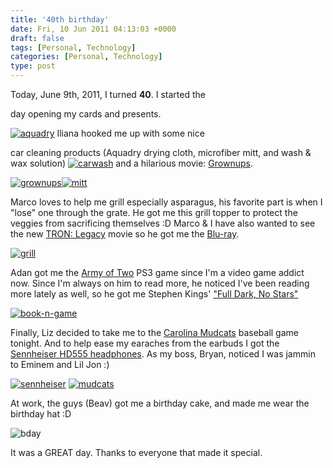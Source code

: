```yaml
---
title: '40th birthday'
date: Fri, 10 Jun 2011 04:13:03 +0000
draft: false
tags: [Personal, Technology]
categories: [Personal, Technology]
type: post
---
```


Today, June 9th, 2011, I turned **40**. I started the

day opening my cards and presents.

[![](/img/2011/06/aquadry.png?w=128 "aquadry")](/img/2011/06/aquadry.png) Iliana hooked me up with some nice

car cleaning products (Aquadry drying cloth, microfiber mitt, and wash & wax solution) [![](/img/2011/06/carwash.png?w=181 "carwash")](/img/2011/06/carwash.png) and a hilarious movie: [Grownups](http://www.imdb.com/title/tt1375670/).

[![](/img/2011/06/grownups.png?w=225 "grownups")](/img/2011/06/grownups.png)[![](/img/2011/06/mitt.png?w=259 "mitt")](/img/2011/06/mitt.png)

Marco loves to help me grill especially asparagus, his favorite part is when I "lose" one through the grate. He got me this grill topper to protect the veggies from sacrificing themselves :D Marco & I have also wanted to see the new [TRON: Legacy](http://www.imdb.com/title/tt1104001/) movie so he got me the [Blu-ray](http://en.wikipedia.org/wiki/Blu-ray_Disc).

[![](/img/2011/06/grill.png?w=300 "grill")](/img/2011/06/grill.png)

Adan got me the [Army of Two](http://www.youtube.com/watch?v=8jQ7oh_cfNI) PS3 game since I'm a video game addict now. Since I'm always on him to read more, he noticed I've been reading more lately as well, so he got me Stephen Kings' ["Full Dark, No Stars"](http://www.amazon.com/gp/product/1451650604/ref=pd_lpo_k2_dp_sr_1?pf_rd_p=486539851&pf_rd_s=lpo-top-stripe-1&pf_rd_t=201&pf_rd_i=1439192561&pf_rd_m=ATVPDKIKX0DER&pf_rd_r=1FPW2HTVZF6W3SFYEDD2)

[![](/img/2011/06/book-n-game.png?w=300 "book-n-game")](/img/2011/06/book-n-game.png)

Finally, Liz decided to take me to the [Carolina Mudcats](http://carolina.mudcats.milb.com/index.jsp?sid=t249) baseball game tonight. And to help ease my earaches from the earbuds I got the [Sennheiser HD555 headphones](http://www.amazon.com/Sennheiser-HD555-Professional-Headphones-Channeling/dp/B0001FTVDQ). As my boss, Bryan, noticed I was jammin to Eminem and Lil Jon :)

[![](/img/2011/06/sennheiser.png?w=268 "sennheiser")](/img/2011/06/sennheiser.png) [![](/img/2011/06/mudcats.png?w=247 "mudcats")](/img/2011/06/mudcats.png)

At work, the guys (Beav) got me a birthday cake, and made me wear the birthday hat :D

![](http://farm6.static.flickr.com/5146/5815929190_1023ba30d2.jpg "bday")

It was a GREAT day. Thanks to everyone that made it special.